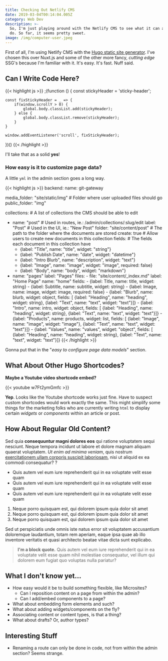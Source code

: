 ```yaml
---
title: Checking Out Netlify CMS
date: 2019-03-04T00:14:04.005Z
category: Web Dev
description: >-
  So, I'm just playing around with the Netlify CMS to see what it can and cannot
  do. So far, it seems pretty sweet.
image: /img/computer-user.jpeg
---
```

First of all, I'm using Netlify CMS with the [Hugo static site generator](https://www.gohugo.io). I've chosen this over Nuxt.js and some of the other more fancy, _cutting edge_ SSG's because I'm familiar with it. It's easy. It's fast. Nuff said.

## Can I Write Code Here?

{{< highlight js >}}
;(function () {
	const stickyHeader = 'sticky-header';
	
	const fixStickyHeader = _ => {
		if(window.scrollY > 0) {
			global.body.classList.add(stickyHeader);
		} else {
			global.body.classList.remove(stickyHeader);
		}
	}
	
	window.addEventListener('scroll', fixStickyHeader);
})()
{{< /highlight >}}

I'll take that as a solid **yes**!

### How easy is it to customize page data?

A little `yml` in the admin section goes a long way.

{{< highlight js >}}
backend:
  name: git-gateway

media_folder: "site/static/img" # Folder where user uploaded files should go
public_folder: "img"

collections: # A list of collections the CMS should be able to edit

* name: "post" # Used in routes, ie.: /admin/collections/:slug/edit
  label: "Post" # Used in the UI, ie.: "New Post"
  folder: "site/content/post" # The path to the folder where the documents are stored
  create: true # Allow users to create new documents in this collection
  fields: # The fields each document in this collection have
  * {label: "Title", name: "title", widget: "string"}
  * {label: "Publish Date", name: "date", widget: "datetime"}
  * {label: "Intro Blurb", name: "description", widget: "text"}
  * {label: "Image", name: "image", widget: "image", required: false}
  * {label: "Body", name: "body", widget: "markdown"}
* name: "pages"
      label: "Pages"
      files:
        - file: "site/content/_index.md"
          label: "Home Page"
          name: "home"
          fields:
            - {label: Title, name: title, widget: string}
            - {label: Subtitle, name: subtitle, widget: string}
            - {label: Image, name: image, widget: image, required: false}
            - {label: "Blurb", name: blurb, widget: object, fields: \[
                {label: "Heading", name: "heading", widget: string},
                {label: "Text", name: "text", widget: "text"}]}
            - {label: "Intro", name: intro, widget: object, fields: \[
                {label: "Heading", name: "heading", widget: string},
                {label: "Text", name: "text", widget: "text"}]}
            - {label: "Products", name: products, widget: list, fields: \[
                {label: "Image", name: "image", widget: "image"},
                {label: "Text", name: "text", widget: "text"}]}
            - {label: "Values", name: "values", widget: "object", fields: \[
                {label: "Heading", name: "heading", widget: string},
                {label: "Text", name: "text", widget: "text"}]}
  {{< /highlight >}}

Gonna put that in the "_easy to configure page data models_" section.

## What About Other Hugo Shortcodes?

**Maybe a Youtube video shortcode embed?**

{{< youtube w7Ft2ymGmfc >}}

**Yep**. Looks like the Youtube shortcode works just fine. Have to suspect custom shortcodes would work exactly the same. This might simplify some things for the marketing folks who are currently writing `html` to display certain _widgets_ or _components_ within an article or post.

## How About Regular Old Content?

Sed quia **consequuntur magni dolores eos** qui ratione voluptatem sequi nesciunt. Neque tempora incidunt ut labore et dolore magnam aliquam quaerat voluptatem. _Ut enim ad minima veniam_, quis nostrum [exercitationem ullam corporis suscipit laboriosam](https://www.itsacinch.com), nisi ut aliquid ex ea commodi consequatur? ?

* Quis autem vel eum iure reprehenderit qui in ea voluptate velit esse quam
* Quis autem vel eum iure reprehenderit qui in ea voluptate velit esse quam
* Quis autem vel eum iure reprehenderit qui in ea voluptate velit esse quam

1. Neque porro quisquam est, qui dolorem ipsum quia dolor sit amet
2. Neque porro quisquam est, qui dolorem ipsum quia dolor sit amet
3. Neque porro quisquam est, qui dolorem ipsum quia dolor sit amet

Sed ut perspiciatis unde omnis iste natus error sit voluptatem accusantium doloremque laudantium, totam rem aperiam, eaque ipsa quae ab illo inventore veritatis et quasi architecto beatae vitae dicta sunt explicabo. 

> **I'm a block quote.** Quis autem vel eum iure reprehenderit qui in ea voluptate velit esse quam nihil molestiae consequatur, vel illum qui dolorem eum fugiat quo voluptas nulla pariatur?

## What I don't know yet...

* How easy would it be to build something flexible, like Microsites?
  * Can I reposition content on a page from within the admin?
  * Can I add/embed components to a page?
* What about embedding form elements and such?
* What about adding widgets/components on the fly?
* Associating content or content types, is that a thing?
* What about drafts? Or, author types?

## Interesting Stuff

* Renaming a route can only be done in code, not from within the admin section? Seems strange.
